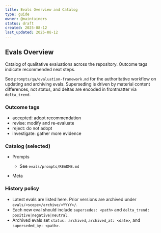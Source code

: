 ```yaml
---
title: Evals Overview and Catalog
type: guide
owner: @maintainers
status: draft
created: 2025-08-12
last_updated: 2025-08-12
---
```


## Evals Overview

Catalog of qualitative evaluations across the repository. Outcome tags indicate recommended next steps.

See `prompts/qa/evaluation-framework.md` for the authoritative workflow on updating and archiving evals. Superseding is driven by material content differences, not status, and deltas are encoded in frontmatter via `delta_trend`.

### Outcome tags
- accepted: adopt recommendation
- revise: modify and re-evaluate
- reject: do not adopt
- investigate: gather more evidence

### Catalog (selected)
- Prompts
  - See `evals/prompts/README.md`

- Meta


### History policy

- Latest evals are listed here. Prior versions are archived under `evals/<scope>/archive/<YYYY>/`.
 - Each new eval should include `supersedes: <path>` and `delta_trend: positive|negative|neutral`.
 - Archived evals set `status: archived`, `archived_at: <date>`, and `superseded_by: <path>`.


